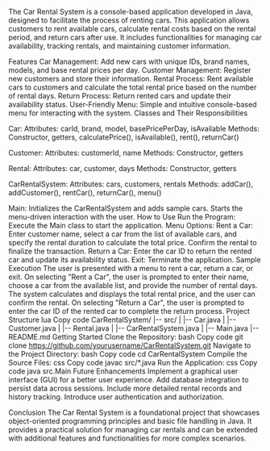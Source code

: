 The Car Rental System is a console-based application developed in Java, designed to facilitate the process of renting cars. This application allows customers to rent available cars, calculate rental costs based on the rental period, and return cars after use. It includes functionalities for managing car availability, tracking rentals, and maintaining customer information.

Features
Car Management: Add new cars with unique IDs, brand names, models, and base rental prices per day.
Customer Management: Register new customers and store their information.
Rental Process: Rent available cars to customers and calculate the total rental price based on the number of rental days.
Return Process: Return rented cars and update their availability status.
User-Friendly Menu: Simple and intuitive console-based menu for interacting with the system.
Classes and Their Responsibilities

Car:
Attributes: carId, brand, model, basePricePerDay, isAvailable
Methods: Constructor, getters, calculatePrice(), isAvailable(), rent(), returnCar()

Customer:
Attributes: customerId, name
Methods: Constructor, getters

Rental:
Attributes: car, customer, days
Methods: Constructor, getters

CarRentalSystem:
Attributes: cars, customers, rentals
Methods: addCar(), addCustomer(), rentCar(), returnCar(), menu()

Main:
Initializes the CarRentalSystem and adds sample cars.
Starts the menu-driven interaction with the user.
How to Use
Run the Program: Execute the Main class to start the application.
Menu Options:
Rent a Car: Enter customer name, select a car from the list of available cars, and specify the rental duration to calculate the total price. Confirm the rental to finalize the transaction.
Return a Car: Enter the car ID to return the rented car and update its availability status.
Exit: Terminate the application.
Sample Execution
The user is presented with a menu to rent a car, return a car, or exit.
On selecting "Rent a Car", the user is prompted to enter their name, choose a car from the available list, and provide the number of rental days. The system calculates and displays the total rental price, and the user can confirm the rental.
On selecting "Return a Car", the user is prompted to enter the car ID of the rented car to complete the return process.
Project Structure
lua
Copy code
CarRentalSystem/
|-- src/
|   |-- Car.java
|   |-- Customer.java
|   |-- Rental.java
|   |-- CarRentalSystem.java
|   |-- Main.java
|-- README.md
Getting Started
Clone the Repository:
bash
Copy code
git clone https://github.com/yourusername/CarRentalSystem.git
Navigate to the Project Directory:
bash
Copy code
cd CarRentalSystem
Compile the Source Files:
css
Copy code
javac src/*.java
Run the Application:
css
Copy code
java src.Main
Future Enhancements
Implement a graphical user interface (GUI) for a better user experience.
Add database integration to persist data across sessions.
Include more detailed rental records and history tracking.
Introduce user authentication and authorization.


Conclusion
The Car Rental System is a foundational project that showcases object-oriented programming principles and basic file handling in Java. It provides a practical solution for managing car rentals and can be extended with additional features and functionalities for more complex scenarios.
